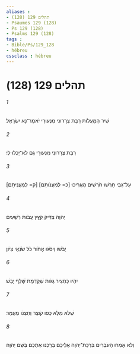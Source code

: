 ```yaml
---
aliases : 
- תהלים 129 (128)
- Psaumes 129 (128)
- Ps 129 (128)
- Psalms 129 (128)
tags : 
- Bible/Ps/129_128
- hébreu
cssclass : hébreu
---
```


# תהלים 129 (128)

###### 1
שִׁיר הַמַּעֲלֹות רַבַּת צְרָרוּנִי מִנְּעוּרַי יֹאמַר־נָא יִשְׂרָאֵל׃
###### 2
רַבַּת צְרָרוּנִי מִנְּעוּרָי גַּם לֹא־יָכְלוּ לִי׃
###### 3
עַל־גַּבִּי חָרְשׁוּ חֹרְשִׁים הֶאֱרִיכוּ [כ= לְמַעֲנֹותָם] [ק= לְמַעֲנִיתָם]׃
###### 4
יְהוָה צַדִּיק קִץֵּץ עֲבֹות רְשָׁעִים׃
###### 5
יֵבֹשׁוּ וְיִסֹּגוּ אָחֹור כֹּל שֹׂנְאֵי צִיֹּון׃
###### 6
יִהְיוּ כַּחֲצִיר גַּגֹּות שֶׁקַּדְמַת שָׁלַף יָבֵשׁ׃
###### 7
שֶׁלֹּא מִלֵּא כַפֹּו קֹוצֵר וְחִצְנֹו מְעַמֵּר׃
###### 8
וְלֹא אָמְרוּ הָעֹבְרִים בִּרְכַּת־יְהוָה אֲלֵיכֶם בֵּרַכְנוּ אֶתְכֶם בְּשֵׁם יְהוָה׃
